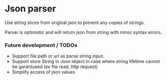 # Json parser

Use string slices from original json to prevent any copies of strings.

Parser is optimistic and will return json from string with minor syntax errors. 

### Future development / TODOs

- Support file path or url as parse string input.
- Support store String in Json object in case where string lifetime cannot be garantueed (ex file read, http request)
- Simplify access of json values
